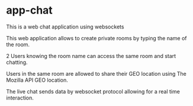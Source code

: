 # app-chat
This is a web chat application using websockets

This web application allows to create private rooms by typing the name of the room. 

2 Users knowing the room name can access the same room and start chatting.

Users in the same room are allowed to share their GEO location using The Mozilla API GEO location.

The live chat sends data by websocket protocol allowing for a real time interaction. 
